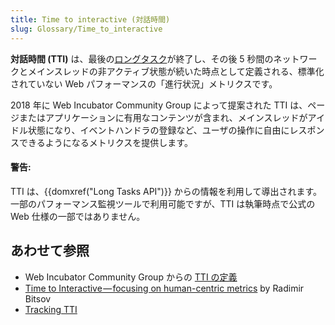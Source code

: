 ```yaml
---
title: Time to interactive (対話時間)
slug: Glossary/Time_to_interactive
---
```

**対話時間 (TTI)** は、最後の[ロングタスク](/ja/docs/Web/API/Long_Tasks_API)が終了し、その後 5 秒間のネットワークとメインスレッドの非アクティブ状態が続いた時点として定義される、標準化されていない Web パフォーマンスの「進行状況」メトリクスです。

2018 年に Web Incubator Community Group によって提案された TTI は、ページまたはアプリケーションに有用なコンテンツが含まれ、メインスレッドがアイドル状態になり、イベントハンドラの登録など、ユーザの操作に自由にレスポンスできるようになるメトリクスを提供します。

#### 警告:

TTI は、{{domxref("Long Tasks API")}} からの情報を利用して導出されます。一部のパフォーマンス監視ツールで利用可能ですが、TTI は執筆時点で公式の Web 仕様の一部ではありません。

## あわせて参照

- Web Incubator Community Group からの [TTI の定義](https://github.com/WICG/time-to-interactive)
- [Time to Interactive — focusing on human-centric metrics](https://building.calibreapp.com/time-to-interactive-focusing-on-the-human-centric-metrics-22eb7e64dd23) by Radimir Bitsov
- [Tracking TTI](https://developers.google.com/web/fundamentals/performance/user-centric-performance-metrics#tracking_tti)
